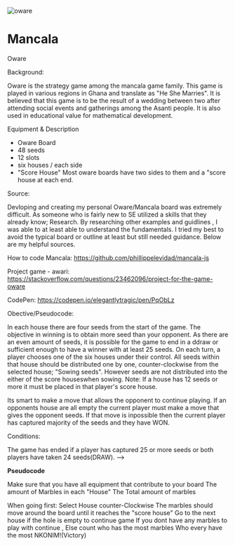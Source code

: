 ![oware](https://user-images.githubusercontent.com/106357786/173099092-48e5b1ea-0dd0-4c41-b462-61cd16095d0c.png)
# Mancala
Oware

Background:

Oware is the strategy game among the mancala game family. This game is played in various regions in Ghana and translate as "He She Marries". It is believed that this game is to be the result of a wedding between two after attending social events and gatherings among the Asanti people. It is also used in educational value for mathematical development.

Equipment & Description

- Oware Board
- 48 seeds
- 12 slots
- six houses / each side
- "Score House"
Most oware boards have two sides to
 them and a "score house at each end.


Source:

Devloping and creating my personal Oware/Mancala board was extremely difficult. As someone who is fairly new to SE utilized a skills that they already know; Research. By researching other examples and guidlines , I was able to at least able to understand the fundamentals. I tried my best to avoid the typical board or outline at least but still needed guidance. Below are my helpful sources.

How to code Mancala: https://github.com/phillippelevidad/mancala-js

Project game - awari: https://stackoverflow.com/questions/23462096/project-for-the-game-oware

CodePen: https://codepen.io/elegantlytragic/pen/PqObLz





Obective/Pseudocode:

In each house there are four seeds from the start of the game. The objective in winning is to obtain more seed than your opponent. As there are an even amount of seeds, it is possible for the game to end in a ddraw or sufficient enough to have a winner with at least 25 seeds.
    On each turn, a player chooses one of the six houses under their control. All seeds within that house should be distributed one by one, counter-clockwise from the selected house; "Sowing seeds". However seeds are not distributed into the either of the score houseswhen sowing.
Note: If a house has 12 seeds or more it must be placed in that player's score house.

Its smart to make a move that allows the opponent to continue playing. If an opponents house are all empty the current player must make a move that gives the opponent seeds. If that move is inpossible then the current player has captured majority of the seeds and they have WON.

Conditions:

The game has ended if a player has captured 25 or more seeds or both players have taken 24 seeds(DRAW).  -->

**Pseudocode**

Make sure that you have all equipment that contribute to your board
The amount of Marbles in each "House"
The Total amount of marbles 

 When going first:
  Select House counter-Clockwise
   The marbles should move around the board until it reaches the "score house"
     Go to the next house if the hole is empty to continue game
       If you dont have any marbles to play with continue , Else count who has the most marbles
         Who every have the most NKONIM!(Victory)



<!-- # Mancala






